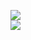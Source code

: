 [![](https://img.shields.io/badge/Made%20With-Github%20Spray-lightgrey.svg?style=for-the-badge&logo=github)](https://github.com/Annihil/github-spray#4739)  
[![](https://i.imgur.com/2DrTn0Z.gif)](https://github.com/Annihil/github-spray)